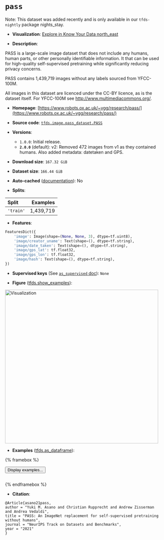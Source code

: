 <div itemscope itemtype="http://schema.org/Dataset">
  <div itemscope itemprop="includedInDataCatalog" itemtype="http://schema.org/DataCatalog">
    <meta itemprop="name" content="TensorFlow Datasets" />
  </div>
  <meta itemprop="name" content="pass" />
  <meta itemprop="description" content="PASS is a large-scale image dataset that does not include any humans,&#10;human parts, or other personally identifiable information.&#10;It that can be used for high-quality self-supervised pretraining while significantly reducing privacy concerns.&#10;&#10;PASS contains 1,439,719 images without any labels sourced from YFCC-100M.&#10;&#10;All images in this dataset are licenced under the CC-BY licence, as is the dataset itself.&#10;For YFCC-100M see  http://www.multimediacommons.org/.&#10;&#10;To use this dataset:&#10;&#10;```python&#10;import tensorflow_datasets as tfds&#10;&#10;ds = tfds.load(&#x27;pass&#x27;, split=&#x27;train&#x27;)&#10;for ex in ds.take(4):&#10;  print(ex)&#10;```&#10;&#10;See [the guide](https://www.tensorflow.org/datasets/overview) for more&#10;informations on [tensorflow_datasets](https://www.tensorflow.org/datasets).&#10;&#10;&lt;img src=&quot;https://storage.googleapis.com/tfds-data/visualization/fig/pass-2.0.0.png&quot; alt=&quot;Visualization&quot; width=&quot;500px&quot;&gt;&#10;&#10;" />
  <meta itemprop="url" content="https://www.tensorflow.org/datasets/catalog/pass" />
  <meta itemprop="sameAs" content="https://www.robots.ox.ac.uk/~vgg/research/pass/" />
  <meta itemprop="citation" content="@Article{asano21pass,&#10;author = &quot;Yuki M. Asano and Christian Rupprecht and Andrew Zisserman and Andrea Vedaldi&quot;,&#10;title = &quot;PASS: An ImageNet replacement for self-supervised pretraining without humans&quot;,&#10;journal = &quot;NeurIPS Track on Datasets and Benchmarks&quot;,&#10;year = &quot;2021&quot;&#10;}" />
</div>

# `pass`


Note: This dataset was added recently and is only available in our
`tfds-nightly` package
<span class="material-icons" title="Available only in the tfds-nightly package">nights_stay</span>.

*   **Visualization**:
    <a class="button button-with-icon" href="https://knowyourdata-tfds.withgoogle.com/#tab=STATS&dataset=pass">
    Explore in Know Your Data
    <span class="material-icons icon-after" aria-hidden="true"> north_east
    </span> </a>

*   **Description**:

PASS is a large-scale image dataset that does not include any humans, human
parts, or other personally identifiable information. It that can be used for
high-quality self-supervised pretraining while significantly reducing privacy
concerns.

PASS contains 1,439,719 images without any labels sourced from YFCC-100M.

All images in this dataset are licenced under the CC-BY licence, as is the
dataset itself. For YFCC-100M see http://www.multimediacommons.org/.

*   **Homepage**:
    [https://www.robots.ox.ac.uk/~vgg/research/pass/](https://www.robots.ox.ac.uk/~vgg/research/pass/)

*   **Source code**:
    [`tfds.image.pass_dataset.PASS`](https://github.com/tensorflow/datasets/tree/master/tensorflow_datasets/image/pass_dataset/pass_dataset.py)

*   **Versions**:

    *   `1.0.0`: Initial release.
    *   **`2.0.0`** (default): v2: Removed 472 images from v1 as they contained
        humans. Also added metadata: datetaken and GPS.

*   **Download size**: `167.32 GiB`

*   **Dataset size**: `166.44 GiB`

*   **Auto-cached**
    ([documentation](https://www.tensorflow.org/datasets/performances#auto-caching)):
    No

*   **Splits**:

Split     | Examples
:-------- | --------:
`'train'` | 1,439,719

*   **Features**:

```python
FeaturesDict({
    'image': Image(shape=(None, None, 3), dtype=tf.uint8),
    'image/creator_uname': Text(shape=(), dtype=tf.string),
    'image/date_taken': Text(shape=(), dtype=tf.string),
    'image/gps_lat': tf.float32,
    'image/gps_lon': tf.float32,
    'image/hash': Text(shape=(), dtype=tf.string),
})
```

*   **Supervised keys** (See
    [`as_supervised` doc](https://www.tensorflow.org/datasets/api_docs/python/tfds/load#args)):
    `None`

*   **Figure**
    ([tfds.show_examples](https://www.tensorflow.org/datasets/api_docs/python/tfds/visualization/show_examples)):

<img src="https://storage.googleapis.com/tfds-data/visualization/fig/pass-2.0.0.png" alt="Visualization" width="500px">

*   **Examples**
    ([tfds.as_dataframe](https://www.tensorflow.org/datasets/api_docs/python/tfds/as_dataframe)):

<!-- mdformat off(HTML should not be auto-formatted) -->

{% framebox %}

<button id="displaydataframe">Display examples...</button>
<div id="dataframecontent" style="overflow-x:auto"></div>
<script src="https://www.gstatic.com/external_hosted/jquery2.min.js"></script>
<script>
var url = "https://storage.googleapis.com/tfds-data/visualization/dataframe/pass-2.0.0.html";
$(document).ready(() => {
  $("#displaydataframe").click((event) => {
    // Disable the button after clicking (dataframe loaded only once).
    $("#displaydataframe").prop("disabled", true);

    // Pre-fetch and display the content
    $.get(url, (data) => {
      $("#dataframecontent").html(data);
    }).fail(() => {
      $("#dataframecontent").html(
        'Error loading examples. If the error persist, please open '
        + 'a new issue.'
      );
    });
  });
});
</script>

{% endframebox %}

<!-- mdformat on -->

*   **Citation**:

```
@Article{asano21pass,
author = "Yuki M. Asano and Christian Rupprecht and Andrew Zisserman and Andrea Vedaldi",
title = "PASS: An ImageNet replacement for self-supervised pretraining without humans",
journal = "NeurIPS Track on Datasets and Benchmarks",
year = "2021"
}
```

